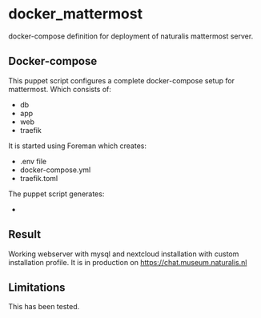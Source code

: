 docker_mattermost 
=====================
docker-compose definition for deployment of naturalis mattermost server.


Docker-compose
--------------

This puppet script configures a complete docker-compose setup for mattermost. Which
consists of:

 - db
 - app
 - web
 - traefik

It is started using Foreman which creates:

 - .env file
 - docker-compose.yml
 - traefik.toml

The puppet script generates:

-

Result
------
Working webserver with mysql and nextcloud installation with custom installation
profile.  It is in production on https://chat.museum.naturalis.nl

Limitations
-----------
This has been tested.
